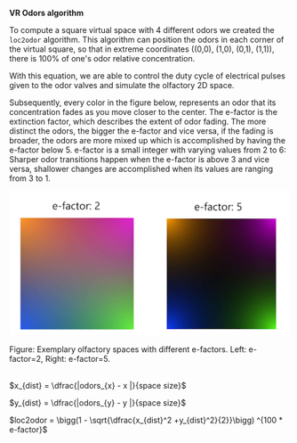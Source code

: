 **VR Odors algorithm**

To compute a square virtual space with 4 different odors we created the `loc2odor` algorithm. This algorithm can position the odors in each corner of the virtual square, so that in extreme coordinates ((0,0), (1,0), (0,1), (1,1)), there is 100% of one's odor relative concentration. 

With this equation, we are able to control the duty cycle of electrical pulses given to the odor valves and simulate the olfactory 2D space.

Subsequently, every color in the figure below, represents an odor that its concentration fades as you move closer to the center. The e-factor is the extinction factor, which describes the extent of odor fading. The more distinct the odors, the bigger the e-factor and vice versa, if the fading is broader, the odors are more mixed up which is accomplished by having the e-factor below 5. e-factor is a small integer with varying values from 2 to 6: Sharper odor transitions happen when the e-factor is above 3 and vice versa, shallower changes are accomplished when its values are ranging from 3 to 1.

<p align = 'center'>
<img src='loc2odr.png'>
</p>
Figure: Exemplary olfactory spaces with different e-factors. Left: e-factor=2, Right: e-factor=5.

\
$x_{dist} =  \dfrac{|odors_{x}  - x |}{space size}$

$y_{dist} =  \dfrac{|odors_{y}  - y |}{space size}$

$loc2odor = \bigg(1 - \sqrt{\dfrac{x_{dist}^2 +y_{dist}^2}{2}}\bigg) ^{100 * e-factor}$